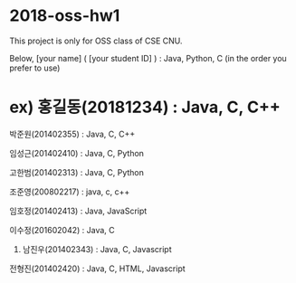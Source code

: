 # 2018-oss-hw1



This project is only for OSS class of CSE CNU.

Below, [your name] ( [your student ID] ) : Java, Python, C (in the order you prefer to use) 

ex) 홍길동(20181234) : Java, C, C++ 
=======

박준원(201402355) : Java, C, C++ 

임성근(201402410) : Java, C, Python

고한범(201402313) : Java, C, Python

조준영(200802217) : java, c, c++

임호정(201402413) : Java, JavaScript

이수정(201602042) : Java, C

1. 남진우(201402343) : Java, C, Javascript

전형진(201402420) : Java, C, HTML, Javascript